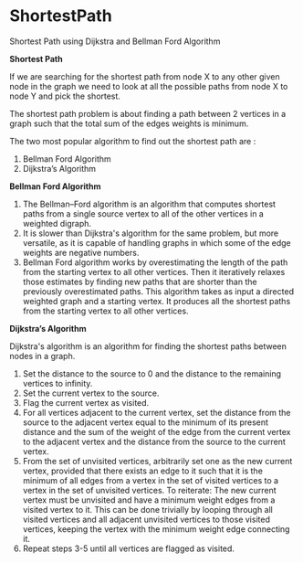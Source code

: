 # ShortestPath
Shortest Path using Dijkstra and Bellman Ford Algorithm

**Shortest Path**

If we are searching for the shortest path from node X  to any other given node in the graph we need to look at all the possible paths from node X to node Y and pick the shortest.

The shortest path problem is about finding a path between 2 vertices in a graph such that the total sum of the edges weights is minimum.

The two most popular algorithm to find out the shortest path are :
1. Bellman Ford Algorithm
2. Dijkstra’s Algorithm

**Bellman Ford Algorithm**

1. The Bellman–Ford algorithm is an algorithm that computes shortest paths from a single source vertex to all of the other vertices in a weighted digraph.
2. It is slower than Dijkstra's algorithm for the same problem, but more versatile, as it is capable of handling graphs in which some of the edge weights are negative numbers.
3. Bellman Ford algorithm works by overestimating the length of the path from the starting vertex to all other vertices. Then it iteratively relaxes those estimates by finding new paths that are shorter than the previously overestimated paths.
This algorithm takes as input a directed weighted graph and a starting vertex. It produces all the shortest paths from the starting vertex to all other vertices.

**Dijkstra’s Algorithm**

Dijkstra's algorithm is an algorithm for finding the shortest paths between nodes in a graph.

1. Set the distance to the source to 0 and the distance to the remaining vertices to infinity. 
2. Set the current vertex to the source.
3. Flag the current vertex as visited.
4. For all vertices adjacent to the current vertex, set the distance from the source to the adjacent vertex equal to the minimum of its present distance and the sum of the weight of the edge from the current vertex to the adjacent vertex and the distance from the source to the current vertex.
5. From the set of unvisited vertices, arbitrarily set one as the new current vertex, provided that there exists an edge to it such that it is the minimum of all edges from a vertex in the set of visited vertices to a vertex in the set of unvisited vertices. To reiterate: The new current vertex must be unvisited and have a minimum weight edges from a visited vertex to it. This can be done trivially by looping through all visited vertices and all adjacent unvisited vertices to those visited vertices, keeping the vertex with the minimum weight edge connecting it. 
6. Repeat steps 3-5 until all vertices are flagged as visited.

